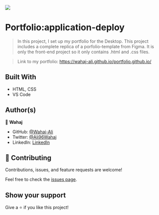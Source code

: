 
![](https://img.shields.io/badge/Microverse-blueviolet)

# Portfolio:application-deploy

> In this project, I set up my portfolio for the Desktop. This project includes a complete replica of a porfolio-template from Figma. It is only the front-end project so it only contains .html and .css files.

> Link to my portfolio: https://wahaj-ali.github.io/portfolio.github.io/


## Built With

- HTML, CSS
- VS Code



## Author(s)

👤 **Wahaj**

- GitHub: [@Wahaj-Ali](https://github.com/Wahaj-Ali)
- Twitter: [@Ali96Wahaj](https://twitter.com/Ali96Wahaj)
- LinkedIn: [LinkedIn](https://www.linkedin.com/in/wahaj-ali-82b9b1164)



## 🤝 Contributing

Contributions, issues, and feature requests are welcome!

Feel free to check the [issues page](https://github.com/Wahaj-Ali/portfolio.github.io/issues).

## Show your support

Give a ⭐️ if you like this project!




